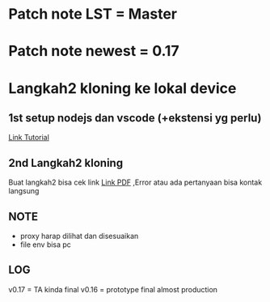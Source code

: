 # Patch note LST = Master
# Patch note newest = 0.17
# Langkah2 kloning ke lokal device
## 1st setup nodejs dan vscode (+ekstensi yg perlu)
[Link Tutorial](https://www.youtube.com/watch?v=zuyH4QUuTZk)

## 2nd Langkah2 kloning
Buat langkah2 bisa cek link [Link PDF](https://drive.google.com/file/d/1PfDMXzRHJWWD_7vFxGt0NvwxtksIUvK5/view?usp=sharing)
 ,Error atau ada pertanyaan bisa kontak langsung

## NOTE
- proxy harap dilihat dan disesuaikan
- file env bisa pc

## LOG
v0.17 = TA kinda final
v0.16 = prototype final almost production
